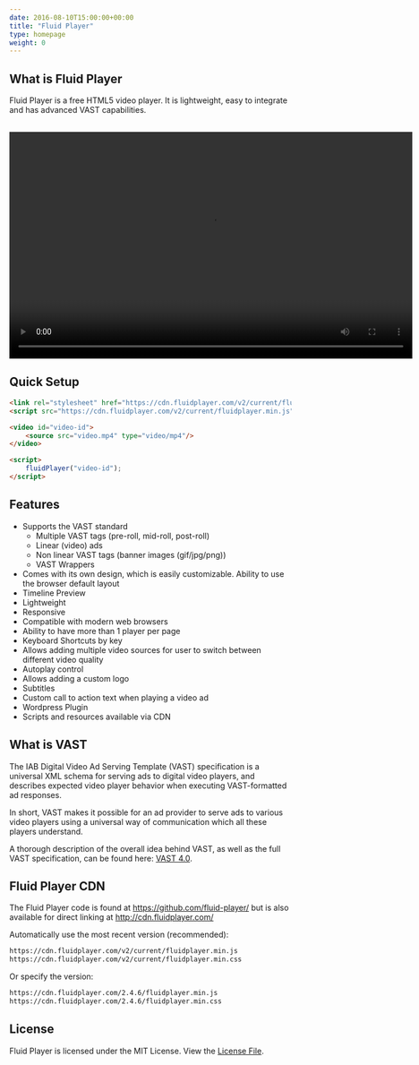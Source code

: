 ```yaml
---
date: 2016-08-10T15:00:00+00:00
title: "Fluid Player"
type: homepage
weight: 0
---
```


## What is Fluid Player
Fluid Player is a free HTML5 video player. It is lightweight, easy to integrate and has advanced VAST capabilities.

<br/>

<video id='my-video' controls style="width:720px;height:405px;">
    <source src='https://cdn.fluidplayer.com/videos/valerian-1080p.mkv' title="1080p" type='video/mp4' />
    <source src='https://cdn.fluidplayer.com/videos/valerian-720p.mkv' title="720p" type='video/mp4' />
    <source src='https://cdn.fluidplayer.com/videos/valerian-480p.mkv' title="480p" type='video/mp4' />
</video>

<link rel="stylesheet" href="https://cdn.fluidplayer.com/v2/current/fluidplayer.min.css" type="text/css"/>
<script src="https://cdn.fluidplayer.com/v2/current/fluidplayer.min.js"/></script>
<script src="fluidplayer/fp_generator.js"></script>

## Quick Setup

```html
<link rel="stylesheet" href="https://cdn.fluidplayer.com/v2/current/fluidplayer.min.css" type="text/css"/>
<script src="https://cdn.fluidplayer.com/v2/current/fluidplayer.min.js"></script>

<video id="video-id">
    <source src="video.mp4" type="video/mp4"/>
</video>

<script>
    fluidPlayer("video-id");
</script>
```

## Features
* Supports the VAST standard
  * Multiple VAST tags (pre-roll, mid-roll, post-roll)
  * Linear (video) ads
  * Non linear VAST tags (banner images (gif/jpg/png))
  * VAST Wrappers
* Comes with its own design, which is easily customizable. Ability to use the browser default layout
* Timeline Preview
* Lightweight
* Responsive
* Compatible with modern web browsers
* Ability to have more than 1 player per page
* Keyboard Shortcuts by key
* Allows adding multiple video sources for user to switch between different video quality
* Autoplay control
* Allows adding a custom logo
* Subtitles
* Custom call to action text when playing a video ad
* Wordpress Plugin
* Scripts and resources available via CDN

## What is VAST
The IAB Digital Video Ad Serving Template (VAST) specification is a universal XML schema for serving ads to digital video players, and describes expected video player behavior when executing VAST-formatted ad responses.

In short, VAST makes it possible for an ad provider to serve ads to various video players using a universal way of communication which all these players understand.

A thorough description of the overall idea behind VAST, as well as the full VAST specification, can be found here: [VAST 4.0](https://www.iab.com/wp-content/uploads/2016/04/VAST4.0_Updated_April_2016.pdf).

## Fluid Player CDN

The Fluid Player code is found at https://github.com/fluid-player/ but is also available for direct linking at http://cdn.fluidplayer.com/ 

Automatically use the most recent version (recommended):
```html
https://cdn.fluidplayer.com/v2/current/fluidplayer.min.js
https://cdn.fluidplayer.com/v2/current/fluidplayer.min.css
```

Or specify the version:
```html
https://cdn.fluidplayer.com/2.4.6/fluidplayer.min.js
https://cdn.fluidplayer.com/2.4.6/fluidplayer.min.css
```

## License

Fluid Player is licensed under the MIT License. View the [License File](https://github.com/fluid-player/fluid-player/blob/master/LICENSE).
